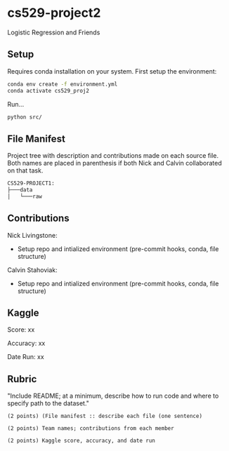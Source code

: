 # cs529-project2
Logistic Regression and Friends


## Setup
Requires conda installation on your system. First setup the environment:
```bash
conda env create -f environment.yml
conda activate cs529_proj2
```
Run...
```bash
python src/
```

## File Manifest
Project tree with description and contributions made on each source file. Both names are placed in parenthesis if both Nick and Calvin collaborated on that task.
```bash
CS529-PROJECT1:
├───data
│   └───raw
```

## Contributions
Nick Livingstone:
- Setup repo and intialized environment (pre-commit hooks, conda, file structure)

Calvin Stahoviak:
- Setup repo and intialized environment (pre-commit hooks, conda, file structure)

## Kaggle
Score: xx

Accuracy: xx

Date Run: xx

## Rubric
"Include README; at a minimum, describe how to run code and where to specify path to the dataset."

    (2 points) (File manifest :: describe each file (one sentence)

    (2 points) Team names; contributions from each member

    (2 points) Kaggle score, accuracy, and date run

